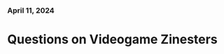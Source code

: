 <!--Create a new markdown document in your 'idea-120-responses' folder called 'week-13-anthopy.md' and respond with around 3 questions these readings brought up for you. Pick one and discuss it in 3 paragraphs-->

### April 11, 2024  
# Questions on Videogame Zinesters





